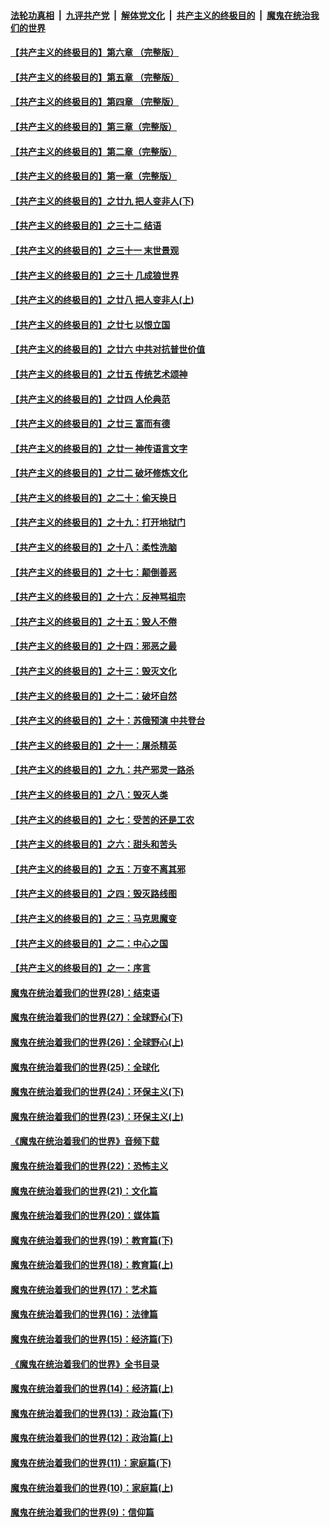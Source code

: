 

####  [法轮功真相](../../../../basic/blob/master/README.md?t=05281701) &nbsp;|&nbsp; [九评共产党](../../../../9ping.md/blob/master/README.md?t=05281701) &nbsp;|&nbsp; [解体党文化](../../../../jtdwh.md/blob/master/README.md?t=05281701)  &nbsp;|&nbsp; [共产主义的终极目的](../../../../gczydzjmd.md/blob/master/README.md?t=05281701) &nbsp;|&nbsp; [魔鬼在统治我们的世界](../../../../mgztzwmdsj.md/blob/master/README.md?t=05281701) 

#### [【共产主义的终极目的】第六章 （完整版）](../pages/nsc422/n11428913.md?t=05281701) 

#### [【共产主义的终极目的】第五章 （完整版）](../pages/nsc422/n11428912.md?t=05281701) 

#### [【共产主义的终极目的】第四章 （完整版）](../pages/nsc422/n11428907.md?t=05281701) 

#### [【共产主义的终极目的】第三章（完整版）](../pages/nsc422/n11428848.md?t=05281701) 

#### [【共产主义的终极目的】第二章（完整版）](../pages/nsc422/n11428831.md?t=05281701) 

#### [【共产主义的终极目的】第一章（完整版）](../pages/nsc422/n11417651.md?t=05281701) 

#### [【共产主义的终极目的】之廿九 把人变非人(下)](../pages/nsc422/n11344140.md?t=05281701) 

#### [【共产主义的终极目的】之三十二 结语](../pages/nsc422/n11360535.md?t=05281701) 

#### [【共产主义的终极目的】之三十一 末世景观](../pages/nsc422/n11351129.md?t=05281701) 

#### [【共产主义的终极目的】之三十 几成狼世界](../pages/nsc422/n11348280.md?t=05281701) 

#### [【共产主义的终极目的】之廿八 把人变非人(上)](../pages/nsc422/n11340492.md?t=05281701) 

#### [【共产主义的终极目的】之廿七 以恨立国](../pages/nsc422/n11336944.md?t=05281701) 

#### [【共产主义的终极目的】之廿六 中共对抗普世价值](../pages/nsc422/n11324785.md?t=05281701) 

#### [【共产主义的终极目的】之廿五 传统艺术颂神](../pages/nsc422/n11296396.md?t=05281701) 

#### [【共产主义的终极目的】之廿四 人伦典范](../pages/nsc422/n11296397.md?t=05281701) 

#### [【共产主义的终极目的】之廿三 富而有德](../pages/nsc422/n11283598.md?t=05281701) 

#### [【共产主义的终极目的】之廿一 神传语言文字](../pages/nsc422/n11263265.md?t=05281701) 

#### [【共产主义的终极目的】之廿二 破坏修炼文化](../pages/nsc422/n11245728.md?t=05281701) 

#### [【共产主义的终极目的】之二十：偷天换日](../pages/nsc422/n11238846.md?t=05281701) 

#### [【共产主义的终极目的】之十九：打开地狱门](../pages/nsc422/n11206376.md?t=05281701) 

#### [【共产主义的终极目的】之十八：柔性洗脑](../pages/nsc422/n11199994.md?t=05281701) 

#### [【共产主义的终极目的】之十七：颠倒善恶](../pages/nsc422/n11179782.md?t=05281701) 

#### [【共产主义的终极目的】之十六：反神骂祖宗](../pages/nsc422/n11166798.md?t=05281701) 

#### [【共产主义的终极目的】之十五：毁人不倦](../pages/nsc422/n11166792.md?t=05281701) 

#### [【共产主义的终极目的】之十四：邪恶之最](../pages/nsc422/n11150249.md?t=05281701) 

#### [【共产主义的终极目的】之十三：毁灭文化](../pages/nsc422/n11135227.md?t=05281701) 

#### [【共产主义的终极目的】之十二：破坏自然](../pages/nsc422/n11135214.md?t=05281701) 

#### [【共产主义的终极目的】之十：苏俄预演 中共登台](../pages/nsc422/n11118424.md?t=05281701) 

#### [【共产主义的终极目的】之十一：屠杀精英](../pages/nsc422/n11118442.md?t=05281701) 

#### [【共产主义的终极目的】之九：共产邪灵一路杀](../pages/nsc422/n11114139.md?t=05281701) 

#### [【共产主义的终极目的】之八：毁灭人类](../pages/nsc422/n11108503.md?t=05281701) 

#### [【共产主义的终极目的】之七：受苦的还是工农](../pages/nsc422/n11101809.md?t=05281701) 

#### [【共产主义的终极目的】之六：甜头和苦头](../pages/nsc422/n11096971.md?t=05281701) 

#### [【共产主义的终极目的】之五：万变不离其邪](../pages/nsc422/n11091285.md?t=05281701) 

#### [【共产主义的终极目的】之四：毁灭路线图](../pages/nsc422/n11086284.md?t=05281701) 

#### [【共产主义的终极目的】之三：马克思魔变](../pages/nsc422/n11061941.md?t=05281701) 

#### [【共产主义的终极目的】之二：中心之国](../pages/nsc422/n11047728.md?t=05281701) 

#### [【共产主义的终极目的】之一：序言](../pages/nsc422/n11086077.md?t=05281701) 

#### [魔鬼在统治着我们的世界(28)：结束语](../pages/nsc422/n10936246.md?t=05281701) 

#### [魔鬼在统治着我们的世界(27)：全球野心(下)](../pages/nsc422/n10928319.md?t=05281701) 

#### [魔鬼在统治着我们的世界(26)：全球野心(上)](../pages/nsc422/n10900318.md?t=05281701) 

#### [魔鬼在统治着我们的世界(25)：全球化](../pages/nsc422/n10788205.md?t=05281701) 

#### [魔鬼在统治着我们的世界(24)：环保主义(下)](../pages/nsc422/n10695307.md?t=05281701) 

#### [魔鬼在统治着我们的世界(23)：环保主义(上)](../pages/nsc422/n10688613.md?t=05281701) 

#### [《魔鬼在统治着我们的世界》音频下载](../pages/nsc422/n10635553.md?t=05281701) 

#### [魔鬼在统治着我们的世界(22)：恐怖主义](../pages/nsc422/n10614727.md?t=05281701) 

#### [魔鬼在统治着我们的世界(21)：文化篇](../pages/nsc422/n10597706.md?t=05281701) 

#### [魔鬼在统治着我们的世界(20)：媒体篇](../pages/nsc422/n10586579.md?t=05281701) 

#### [魔鬼在统治着我们的世界(19)：教育篇(下)](../pages/nsc422/n10564808.md?t=05281701) 

#### [魔鬼在统治着我们的世界(18)：教育篇(上)](../pages/nsc422/n10526970.md?t=05281701) 

#### [魔鬼在统治着我们的世界(17)：艺术篇](../pages/nsc422/n10499093.md?t=05281701) 

#### [魔鬼在统治着我们的世界(16)：法律篇](../pages/nsc422/n10485969.md?t=05281701) 

#### [魔鬼在统治着我们的世界(15)：经济篇(下)](../pages/nsc422/n10469975.md?t=05281701) 

#### [《魔鬼在统治着我们的世界》全书目录](../pages/nsc422/n10464261.md?t=05281701) 

#### [魔鬼在统治着我们的世界(14)：经济篇(上)](../pages/nsc422/n10457370.md?t=05281701) 

#### [魔鬼在统治着我们的世界(13)：政治篇(下)](../pages/nsc422/n10448270.md?t=05281701) 

#### [魔鬼在统治着我们的世界(12)：政治篇(上)](../pages/nsc422/n10444576.md?t=05281701) 

#### [魔鬼在统治着我们的世界(11)：家庭篇(下)](../pages/nsc422/n10440961.md?t=05281701) 

#### [魔鬼在统治着我们的世界(10)：家庭篇(上)](../pages/nsc422/n10435448.md?t=05281701) 

#### [魔鬼在统治着我们的世界(9)：信仰篇](../pages/nsc422/n10432159.md?t=05281701) 

